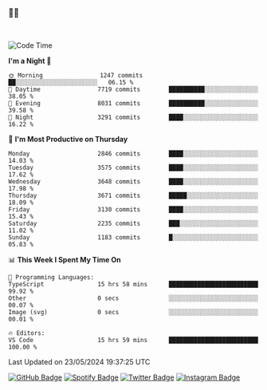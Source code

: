 ### 🤙🍺

<!-- <a href="https://github-readme-stats.vercel.app/api?username=hzak2xx&count_private=true&show_icons=true&theme=dracula">
  <img align="center" src="https://github-readme-stats.vercel.app/api?username=hzak2xx&count_private=true&show_icons=true&theme=dracula" />
</a>
</br> -->
</br>

<!--START_SECTION:waka-->
![Code Time](http://img.shields.io/badge/Code%20Time-3%2C332%20hrs%2035%20mins-blue)

**I'm a Night 🦉** 

```text
🌞 Morning                1247 commits        ██░░░░░░░░░░░░░░░░░░░░░░░   06.15 % 
🌆 Daytime                7719 commits        ██████████░░░░░░░░░░░░░░░   38.05 % 
🌃 Evening                8031 commits        ██████████░░░░░░░░░░░░░░░   39.58 % 
🌙 Night                  3291 commits        ████░░░░░░░░░░░░░░░░░░░░░   16.22 % 
```
📅 **I'm Most Productive on Thursday** 

```text
Monday                   2846 commits        ████░░░░░░░░░░░░░░░░░░░░░   14.03 % 
Tuesday                  3575 commits        ████░░░░░░░░░░░░░░░░░░░░░   17.62 % 
Wednesday                3648 commits        ████░░░░░░░░░░░░░░░░░░░░░   17.98 % 
Thursday                 3671 commits        █████░░░░░░░░░░░░░░░░░░░░   18.09 % 
Friday                   3130 commits        ████░░░░░░░░░░░░░░░░░░░░░   15.43 % 
Saturday                 2235 commits        ███░░░░░░░░░░░░░░░░░░░░░░   11.02 % 
Sunday                   1183 commits        █░░░░░░░░░░░░░░░░░░░░░░░░   05.83 % 
```


📊 **This Week I Spent My Time On** 

```text
💬 Programming Languages: 
TypeScript               15 hrs 58 mins      █████████████████████████   99.92 % 
Other                    0 secs              ░░░░░░░░░░░░░░░░░░░░░░░░░   00.07 % 
Image (svg)              0 secs              ░░░░░░░░░░░░░░░░░░░░░░░░░   00.01 % 

🔥 Editors: 
VS Code                  15 hrs 59 mins      █████████████████████████   100.00 % 
```


 Last Updated on 23/05/2024 19:37:25 UTC
<!--END_SECTION:waka-->

[![GitHub Badge](https://img.shields.io/badge/GitHub-100000?style=for-the-badge&logo=github&logoColor=white)](https://github.com/hzak2xx)
[![Spotify Badge](https://img.shields.io/badge/Spotify-1ED760?&style=for-the-badge&logo=spotify&logoColor=white)](https://open.spotify.com/user/uf90s6sbbh75a1mt44clkhkvf)
[![Twitter Badge](https://img.shields.io/badge/Twitter-1DA1F2?style=for-the-badge&logo=twitter&logoColor=white)](https://twitter.com/hzak2xx)
[![Instagram Badge](https://img.shields.io/badge/Instagram-E4405F?style=for-the-badge&logo=instagram&logoColor=white)](https://www.instagram.com/hzak2xx/)
